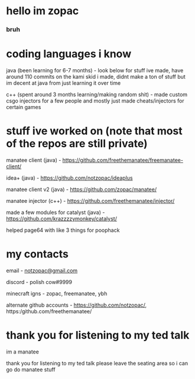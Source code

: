 # hello im zopac
### bruh

# coding languages i know

java (been learning for 6-7 months) - look below for stuff ive made, have around 110 commits on the kami skid i made, didnt make a ton of stuff but im decent at java from just learning it over time

c++ (spent around 3 months learning/making random shit) - made custom csgo injectors for a few people and mostly just made cheats/injectors for certain games

# stuff ive worked on (note that most of the repos are still private)

manatee client (java) - https://github.com/freethemanatee/freemanatee-client/

idea+ (java) - https://github.com/notzopac/ideaplus

manatee client v2 (java) - https://github.com/zopac/manatee/

manatee injector (c++) - https://github.com/freethemanatee/injector/

made a few modules for catalyst (java) - https://github.com/krazzzzymonkey/catalyst/

helped page64 with like 3 things for poophack

# my contacts

email - notzopac@gmail.com

discord - polish cow#9999

minecraft igns - zopac, freemanatee, ybh

alternate github accounts - https://github.com/notzopac/, https:/github.com/freethemanatee/

# thank you for listening to my ted talk

im a manatee

thank you for listening to my ted talk please leave the seating area so i can go do manatee stuff
